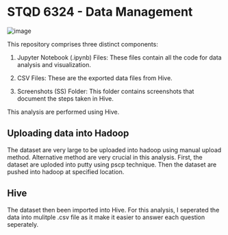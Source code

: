 # STQD 6324 - Data Management
![image](https://github.com/radzmi/STQD6324_Data_Management_Assignment2/assets/152348714/97f1b503-f429-454a-9bdf-9866ab1b91b4)


This repository comprises three distinct components:

1. Jupyter Notebook (.ipynb) Files: These files contain all the code for data analysis and visualization.

2. CSV Files: These are the exported data files from Hive.

3. Screenshots (SS) Folder: This folder contains screenshots that document the steps taken in Hive.

This analysis are performed using Hive. 

## Uploading data into Hadoop
The dataset are very large to be uploaded into hadoop using manual upload method. Alternative method are very crucial in this analysis. First, the dataset are uploded into putty using pscp technique. Then the dataset are pushed into hadoop at specified location. 

## Hive
The dataset then been imported into Hive. For this analysis, I seperated the data into mulitple .csv file as it make it easier to answer each question seperately. 
